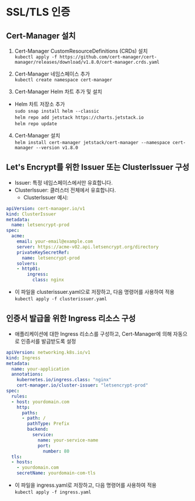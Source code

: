 # SSL/TLS 인증

## Cert-Manager 설치

1. Cert-Manager CustomResourceDefinitions (CRDs) 설치   
   ``` kubectl apply -f https://github.com/cert-manager/cert-manager/releases/download/v1.8.0/cert-manager.crds.yaml ```

2. Cert-Manager 네임스페이스 추가   
   ``` kubectl create namespace cert-manager ```  

3. Cert-Manager Helm 차트 추가 및 설치   

  - Helm 차트 저장소 추가    
``` sudo snap install helm --classic ```   
``` helm repo add jetstack https://charts.jetstack.io ```   
``` helm repo update ```

4. Cert-Manager 설치   
   ``` helm install cert-manager jetstack/cert-manager --namespace cert-manager --version v1.8.0 ```   

## Let's Encrypt를 위한 Issuer 또는 ClusterIssuer 구성

  - Issuer: 특정 네임스페이스에서만 유효합니다.   
  - ClusterIssuer: 클러스터 전체에서 유효합니다.   
    - ClusterIssuer 예시:
```yaml
apiVersion: cert-manager.io/v1
kind: ClusterIssuer
metadata:
  name: letsencrypt-prod
spec:
  acme:
    email: your-email@example.com
    server: https://acme-v02.api.letsencrypt.org/directory
    privateKeySecretRef:
      name: letsencrypt-prod
    solvers:
    - http01:
        ingress:
          class: nginx
```

  - 이 파일을 clusterissuer.yaml으로 저장하고, 다음 명령어를 사용하여 적용
    ``` kubectl apply -f clusterissuer.yaml ```   

## 인증서 발급을 위한 Ingress 리소스 구성
   - 애플리케이션에 대한 Ingress 리소스를 구성하고, Cert-Manager에 의해 자동으로 인증서를 발급받도록 설정
```yaml
apiVersion: networking.k8s.io/v1
kind: Ingress
metadata:
  name: your-application
  annotations:
    kubernetes.io/ingress.class: "nginx"
    cert-manager.io/cluster-issuer: "letsencrypt-prod"
spec:
  rules:
  - host: yourdomain.com
    http:
      paths:
      - path: /
        pathType: Prefix
        backend:
          service:
            name: your-service-name
            port:
              number: 80
  tls:
  - hosts:
    - yourdomain.com
    secretName: yourdomain-com-tls
```

  - 이 파일을 ingress.yaml로 저장하고, 다음 명령어를 사용하여 적용   
    ``` kubectl apply -f ingress.yaml ```
